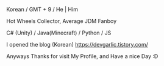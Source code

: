 Korean / GMT + 9 / He | Him


Hot Wheels Collector, Average JDM Fanboy

C# (Unity) / Java(Minecraft) / Python / JS

I opened the blog (Korean) https://devgarlic.tistory.com/

Anyways Thanks for visit My Profile, and Have a nice Day :D



<!---
GalaKrond-jkr0404/GalaKrond-jkr0404 is a ✨ special ✨ repository because its `README.md` (this file) appears on your GitHub profile.
You can click the Preview link to take a look at your changes.
--->
